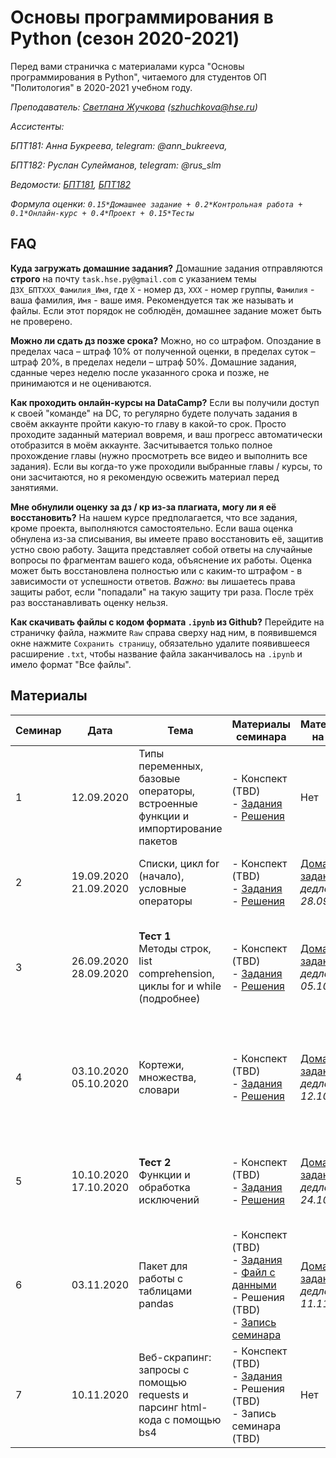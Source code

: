 # Основы программирования в Python (сезон 2020-2021)

Перед вами страничка с материалами курса "Основы программирования в Python", читаемого для студентов ОП "Политология" в 2020-2021 учебном году.

_Преподаватель: [Светлана Жучкова](https://www.hse.ru/staff/lanalob) (szhuchkova@hse.ru)_

_Ассистенты:_ 

_БПТ181: Анна Букреева, telegram: @ann_bukreeva,_ 

_БПТ182: Руслан Сулейманов, telegram: @rus_slm_

_Ведомости: [БПТ181](https://docs.google.com/spreadsheets/d/15VZUoyeZrWSzl9OMF55MyAd_k6ho2UC-94af75bP_mo/edit?usp=sharing), [БПТ182](https://docs.google.com/spreadsheets/d/1bikjCepPd9OVVd0p2gwwyryg9d-N_22uAMuDhNdWqcE/edit?usp=sharing)_

_Формула оценки: `0.15*Домашнее задание + 0.2*Контрольная работа + 0.1*Онлайн-курс + 0.4*Проект + 0.15*Тесты`_


## FAQ
**Куда загружать домашние задания?** Домашние задания отправляются **строго** на почту `task.hse.py@gmail.com` с указанием темы `ДЗX_БПТXXX_Фамилия_Имя`, где `Х` - номер дз, `ХХХ` - номер группы, `Фамилия` - ваша фамилия, `Имя` - ваше имя. Рекомендуется так же называть и файлы. Если этот порядок не соблюдён, домашнее задание может быть не проверено.

**Можно ли сдать дз позже срока?** Можно, но со штрафом. Опоздание в пределах часа – штраф 10% от полученной оценки, в пределах суток – штраф 20%, в пределах недели – штраф 50%. Домашние задания, сданные через неделю после указанного срока и позже, не принимаются и не оцениваются.

**Как проходить онлайн-курсы на DataCamp?** Если вы получили доступ к своей "команде" на DC, то регулярно будете получать задания в своём аккаунте пройти какую-то главу в какой-то срок. Просто проходите заданный материал вовремя, и ваш прогресс автоматически отобразится в моём аккаунте. Засчитывается только полное прохождение главы (нужно просмотреть все видео и выполнить все задания). Если вы когда-то уже проходили выбранные главы / курсы, то они засчитаются, но я рекомендую освежить материал перед занятиями.

**Мне обнулили оценку за дз / кр из-за плагиата, могу ли я её восстановить?**  На нашем курсе предполагается, что все задания, кроме проекта, выполняются самостоятельно. Если ваша оценка обнулена из-за списывания, вы имеете право восстановить её, защитив устно свою работу. Защита представляет собой ответы на случайные вопросы по фрагментам вашего кода, объяснение их работы. Оценка может быть восстановлена полностью или с каким-то штрафом - в зависимости от успешности ответов. *Важно:* вы лишаетесь права защиты работ, если "попадали" на такую защиту три раза. После трёх раз восстанавливать оценку нельзя.

**Как скачивать файлы с кодом формата `.ipynb` из Github?** Перейдите на страничку файла, нажмите `Raw` справа сверху над ним, в появившемся окне нажмите `Сохранить страницу`, обязательно удалите появившееся расширение `.txt`, чтобы название файла заканчивалось на `.ipynb` и имело формат "Все файлы".


## Материалы

| Семинар | Дата | Тема | Материалы семинара | Материалы на дом | Главы DataCamp |
|---------|------|------|--------------------|------------------|----------------| 
| 1 | 12.09.2020 | Типы переменных, базовые операторы, встроенные функции и импортирование пакетов | - Конспект (TBD) <br> - [Задания](https://github.com/LanaLob/Plt_Python_2020/blob/master/Seminar%20tasks/seminar1.ipynb) <br> - [Решения](https://github.com/LanaLob/Plt_Python_2020/blob/master/Seminar%20tasks/seminar1_keys.ipynb)| Нет | [Introduction to Python](https://learn.datacamp.com/courses/intro-to-python-for-data-science) / Python Basics <br> *дедлайн: 25.09.20* |
| 2 | 19.09.2020 <br> 21.09.2020 | Списки, цикл for (начало), условные операторы | - Конспект (TBD) <br> - [Задания](https://github.com/LanaLob/Plt_Python_2020/blob/master/Seminar%20tasks/seminar2.ipynb) <br> - [Решения](https://github.com/LanaLob/Plt_Python_2020/blob/master/Seminar%20tasks/seminar2-keys.ipynb)| [Домашнее задание 1](https://github.com/LanaLob/Plt_Python_2020/blob/master/Homeworks/homework1.ipynb) <br> *дедлайн: 28.09.20* | [Introduction to Python](https://learn.datacamp.com/courses/intro-to-python-for-data-science) / Python Lists <br> *дедлайн: 25.09.20* | 
| 3 | 26.09.2020 <br> 28.09.2020 | **Тест 1** <br> Методы строк, list comprehension, циклы for и while (подробнее) | - Конспект (TBD) <br> - [Задания](https://github.com/LanaLob/Plt_Python_2020/blob/master/Seminar%20tasks/seminar3.ipynb) <br> - [Решения](https://github.com/LanaLob/Plt_Python_2020/blob/master/Seminar%20tasks/seminar3-keys.ipynb)| [Домашнее задание 2](https://github.com/LanaLob/Plt_Python_2020/blob/master/Homeworks/homework2.ipynb) <br> *дедлайн: 05.10.20* | [Data Types for Data Science in Python](https://www.datacamp.com/courses/data-types-for-data-science) / Fundamental data types <br> *дедлайн: 10.10.20* | 
| 4 | 03.10.2020 <br> 05.10.2020 | Кортежи, множества, словари | - Конспект (TBD) <br> - [Задания](https://github.com/LanaLob/Plt_Python_2020/blob/master/Seminar%20tasks/seminar4.ipynb) <br> - [Решения](https://github.com/LanaLob/Plt_Python_2020/blob/master/Seminar%20tasks/seminar4_keys.ipynb)| [Домашнее задание 3](https://github.com/LanaLob/Plt_Python_2020/blob/master/Homeworks/homework3.ipynb) <br> *дедлайн: 12.10.20* | [Data Types for Data Science in Python](https://www.datacamp.com/courses/data-types-for-data-science) / Dictionaries - the root of Python <br> *дедлайн: 10.10.20* | 
| 5 | 10.10.2020 <br> 17.10.2020 | **Тест 2** <br> Функции и обработка исключений | - Конспект (TBD) <br> - [Задания](https://github.com/LanaLob/Plt_Python_2020/blob/master/Seminar%20tasks/seminar5.ipynb) <br> - [Решения](https://github.com/LanaLob/Plt_Python_2020/blob/master/Seminar%20tasks/seminar5_keys.ipynb)| [Домашнее задание 4](https://github.com/LanaLob/Plt_Python_2020/blob/master/Homeworks/homework4.ipynb) <br> *дедлайн: 24.10.20* | [Introduction to Python](https://learn.datacamp.com/courses/intro-to-python-for-data-science) / Functions and Packages <br> *дедлайн: 24.10.20* | 
| 6 | 03.11.2020 | Пакет для работы с таблицами pandas | - Конспект (TBD) <br> - [Задания](https://github.com/LanaLob/Plt_Python_2020/blob/master/Seminar%20tasks/seminar6.ipynb) <br> - [Файл с данными](https://github.com/LanaLob/Plt_Python_2020/blob/master/Seminar%20tasks/StudentsPerformance.csv) <br> - Решения (TBD) <br> - [Запись семинара](https://yadi.sk/d/Z9QPkLqUJodvUw) | [Домашнее задание 5](https://github.com/LanaLob/Plt_Python_2020/blob/master/Homeworks/homework5.ipynb) <br> *дедлайн: 11.11.20* | [Manipulating DataFrames with pandas](https://learn.datacamp.com/courses/manipulating-dataframes-with-pandas) / Extracting and transforming data <br> *дедлайн: 11.11.20* |
| 7 | 10.11.2020 | Веб-скрапинг: запросы с помощью requests и парсинг html-кода с помощью bs4 | - Конспект (TBD) <br> - [Задания](https://github.com/LanaLob/Plt_Python_2020/blob/master/Seminar%20tasks/seminar7.ipynb) <br>  - Решения (TBD) <br> - Запись семинара (TBD) | Нет | [Manipulating DataFrames with pandas](https://learn.datacamp.com/courses/manipulating-dataframes-with-pandas) / Advanced indexing <br> *дедлайн: 18.11.20* |
